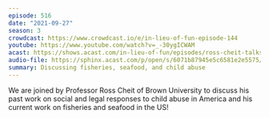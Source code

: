 ```yaml
---
episode: 516
date: "2021-09-27"
season: 3
crowdcast: https://www.crowdcast.io/e/in-lieu-of-fun-episode-144
youtube: https://www.youtube.com/watch?v=_-30ygICWAM
acast: https://shows.acast.com/in-lieu-of-fun/episodes/ross-cheit-talks-fisheries-sexual-abuse-and-other-stuff
audio-file: https://sphinx.acast.com/p/open/s/6071b87945e5c6581e2e5575/e/61537f0382d5f200128ae90b/media.mp3
summary: Discussing fisheries, seafood, and child abuse
---
```

We are joined by Professor Ross Cheit of Brown University to discuss his past work on social and legal responses to child abuse in America and his current work on fisheries and seafood in the US!
